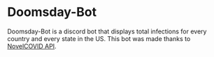 # Doomsday-Bot

Doomsday-Bot is a discord bot that displays total infections for every country and every state in the US. This bot was made thanks to [NovelCOVID API](https://github.com/NovelCOVID/API).
